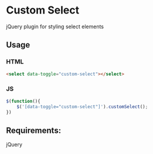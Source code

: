# Custom Select
jQuery plugin for styling select elements

## Usage

### HTML
```html
<select data-toggle="custom-select"></select>
```

### JS
```javascript
$(function(){
	$('[data-toggle="custom-select"]').customSelect();
})
```

## Requirements:
jQuery
